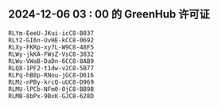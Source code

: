 ## 2024-12-06 03 : 00 的 GreenHub 许可证
```
RLYm-EeeU-JKui-icC8-B037
RLY2-GI6n-UvHE-kCC8-0692
RLXy-FKRp-xy7L-W9C8-48F5
RLWy-jkKA-FWsZ-VsC8-3832
RLWu-VWaB-DaDn-6CC8-8AB9
RLQ8-1PF2-t1dw-v2C8-5B77
RLPq-hB8p-RNou-jGC8-D616
RLMz-nPBy-krcQ-uUC8-D969
RLMU-lPCb-NFm0-0jC8-BB9B
RLMB-8bPx-9BxK-GJC8-628D
```
